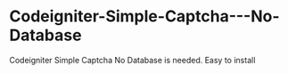 Codeigniter-Simple-Captcha---No-Database
========================================

Codeigniter Simple Captcha No Database is needed. Easy to install